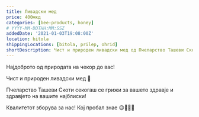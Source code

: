 ```yaml
---
title: Ливадски мед
price: 400мкд
categories: [bee-products, honey]
# YYYY-MM-DDTHH:MM:SSZ
addedDate: '2021-01-03T19:08:00Z'
location: bitola
shippingLocations: [bitola, prilep, ohrid]
shortDescription: Чист и природен ливадски мед од Пчеларство Ташеви Скоти
---
```


Најдоброто од природата на чекор до вас!

Чист и природен ливадски мед 🍯

Пчеларство Ташеви Скоти секогаш се грижи за вашето здравје и здравјето на вашите најблиски!

Квалитетот зборува за нас! Кој пробал знае 😉🌸🐝🍯
